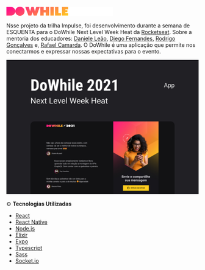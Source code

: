 ![](/assets/logo.png)

Nsse projeto da trilha Impulse, foi desenvolvimento durante a semana de ESQUENTA para o DoWhile Next Level Week Heat da [Rocketseat](https://rocketseat.com.br/). Sobre a mentoria dos educadores: [Daniele Leão](https://github.com/danileao), [Diego Fernandes](https://github.com/diego3g), [Rodrigo Gonçalves](https://github.com/rodrigorgtic) e, [Rafael Camarda](https://github.com/RafaelCamarda). O DoWhile é uma aplicação que permite nos conectarmos e expressar nossas expectativas para o evento.

![](/assets/capa.jpg)

⚙️ **Tecnologias Utilizadas**
- [React](https://reactjs.org/)
- [React Native](https://reactnative.dev/)
- [Node.js](https://nodejs.org/)
- [Elixir](https://elixir-lang.org/)
- [Expo](https://expo.dev/)
- [Typescript](https://www.typescriptlang.org/)
- [Sass](https://sass-lang.com/)
- [Socket.io](https://socket.io/)

